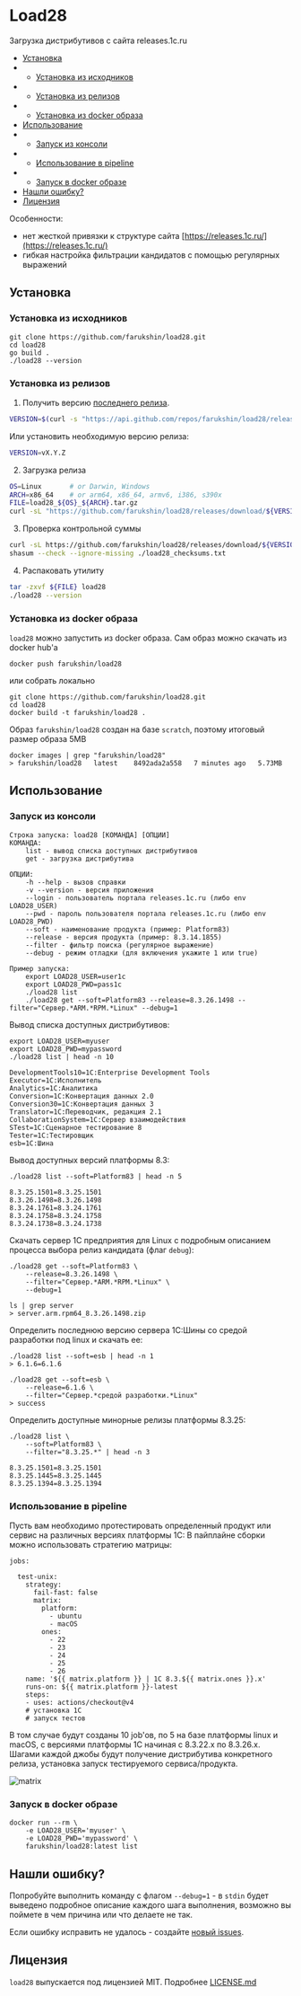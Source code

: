 # Load28

Загрузка дистрибутивов с сайта releases.1c.ru

* [Установка](#install)
* * [Установка из исходников](#installSource)
* * [Установка из релизов](#installRelease)
* * [Установка из docker образа](#installDocker)
* [Использование](#usage)
* * [Запуск из консоли](#runcli)
* * [Использование в pipeline](#pipeline)
* * [Запуск в docker образе](#rundocker)
* [Нашли ошибку?](#err)
* [Лицензия](#lic)

Особенности:
* нет жесткой привязки к структуре сайта [https://releases.1c.ru/](https://releases.1c.ru/)
* гибкая настройка фильтрации кандидатов с помощью регулярных выражений

<a name="install"></a> 

## Установка

<a name="installSource"></a> 

### Установка из исходников

```
git clone https://github.com/farukshin/load28.git
cd load28
go build .
./load28 --version
```

<a name="installRelease"></a> 

### Установка из релизов

1. Получить версию [последнего релиза](https://github.com/farukshin/load28/releases).

``` bash
VERSION=$(curl -s "https://api.github.com/repos/farukshin/load28/releases/latest" | jq -r '.tag_name')
```
Или установить необходимую версию релиза:

``` bash
VERSION=vX.Y.Z
```

2. Загрузка релиза

``` bash
OS=Linux       # or Darwin, Windows
ARCH=x86_64    # or arm64, x86_64, armv6, i386, s390x
FILE=load28_${OS}_${ARCH}.tar.gz
curl -sL "https://github.com/farukshin/load28/releases/download/${VERSION}/${FILE}" > ${FILE}
```

3. Проверка контрольной суммы

``` bash
curl -sL https://github.com/farukshin/load28/releases/download/${VERSION}/load28_checksums.txt > load28_checksums.txt
shasum --check --ignore-missing ./load28_checksums.txt
```

4. Распаковать утилиту

``` bash
tar -zxvf ${FILE} load28
./load28 --version
```

<a name="installDocker"></a> 

### Установка из docker образа

`load28` можно запустить из docker образа. Сам образ можно скачать из docker hub'a

```
docker push farukshin/load28
```
или собрать локально

```
git clone https://github.com/farukshin/load28.git
cd load28
docker build -t farukshin/load28 .
```

Образ `farukshin/load28` создан на базе `scratch`, поэтому итоговый размер образа 5MB
```
docker images | grep "farukshin/load28"
> farukshin/load28   latest    8492ada2a558   7 minutes ago   5.73MB
```

<a name="usage"></a> 

## Использование

<a name="runcli"></a> 

### Запуск из консоли

```
Строка запуска: load28 [КОМАНДА] [ОПЦИИ]
КОМАНДА:
    list - вывод списка доступных дистрибутивов
    get - загрузка дистрибутива

ОПЦИИ:
    -h --help - вызов справки
    -v --version - версия приложения
    --login - пользователь портала releases.1c.ru (либо env LOAD28_USER)
    --pwd - пароль пользователя портала releases.1c.ru (либо env LOAD28_PWD)
    --soft - наименование продукта (пример: Platform83)
    --release - версия продукта (пример: 8.3.14.1855)
    --filter - фильтр поиска (регулярное выражение)
    --debug - режим отладки (для включения укажите 1 или true)

Пример запуска:
    export LOAD28_USER=user1c
    export LOAD28_PWD=pass1c
    ./load28 list
    ./load28 get --soft=Platform83 --release=8.3.26.1498 --filter="Сервер.*ARM.*RPM.*Linux" --debug=1
```

Вывод списка доступных дистрибутивов:

```
export LOAD28_USER=myuser
export LOAD28_PWD=mypassword
./load28 list | head -n 10

DevelopmentTools10=1C:Enterprise Development Tools
Executor=1C:Исполнитель
Analytics=1С:Аналитика
Conversion=1С:Конвертация данных 2.0
Conversion30=1С:Конвертация данных 3
Translator=1С:Переводчик, редакция 2.1
CollaborationSystem=1С:Сервер взаимодействия
STest=1С:Сценарное тестирование 8
Tester=1С:Тестировщик
esb=1С:Шина
```

Вывод доступных версий платформы 8.3:

```
./load28 list --soft=Platform83 | head -n 5

8.3.25.1501=8.3.25.1501
8.3.26.1498=8.3.26.1498
8.3.24.1761=8.3.24.1761
8.3.24.1758=8.3.24.1758
8.3.24.1738=8.3.24.1738
```

Скачать сервер 1С предприятия для Linux с подробным описанием процесса выбора релиз кандидата (флаг `debug`):

```
./load28 get --soft=Platform83 \
    --release=8.3.26.1498 \
    --filter="Сервер.*ARM.*RPM.*Linux" \
    --debug=1

ls | grep server
> server.arm.rpm64_8.3.26.1498.zip
```

Определить последнюю версию сервера 1С:Шины со средой разработки под linux и скачать ее:

```
./load28 list --soft=esb | head -n 1
> 6.1.6=6.1.6

./load28 get --soft=esb \
    --release=6.1.6 \
    --filter="Сервер.*средой разработки.*Linux"
> success
```

Определить доступные минорные релизы платформы 8.3.25:

```
./load28 list \
    --soft=Platform83 \
    --filter="8.3.25.*" | head -n 3

8.3.25.1501=8.3.25.1501
8.3.25.1445=8.3.25.1445
8.3.25.1394=8.3.25.1394
```

<a name="pipeline"></a> 

### Использование в pipeline

Пусть вам необходимо протестировать определенный продукт или сервис на различных версиях платформы 1С:
В пайплайне сборки можно использовать стратегию матрицы:

```
jobs:

  test-unix:
    strategy:
      fail-fast: false
      matrix:
        platform:
          - ubuntu
          - macOS
        ones:
          - 22
          - 23
          - 24
          - 25
          - 26
    name: '${{ matrix.platform }} | 1C 8.3.${{ matrix.ones }}.x'
    runs-on: ${{ matrix.platform }}-latest
    steps:
    - uses: actions/checkout@v4
    # установка 1C
    # запуск тестов
```

В том случае будут созданы 10 job'ов, по 5 на базе платформы linux и macOS, с версиями платформы 1С начиная с 8.3.22.х по 8.3.26.х. Шагами каждой джобы будут получение дистрибутива конкретного релиза, установка запуск тестируемого сервиса/продукта.

![matrix](./static/img/matrix.png)

<a name="rundocker"></a> 

### Запуск в docker образе

```
docker run --rm \
    -e LOAD28_USER='myuser' \
    -e LOAD28_PWD='mypassword' \
    farukshin/load28:latest list
```

<a name="err"></a> 

## Нашли ошибку?

Попробуйте выполнить команду с флагом `--debug=1` - в `stdin` будет выведено подробное описание каждого шага выполнения, возможно вы поймете в чем причина или что делаете не так.

Если ошибку исправить не удалось - создайте [новый issues](https://github.com/farukshin/load28/issues/new).

<a name="lic"></a> 

## Лицензия

`load28` выпускается под лицензией MIT. Подробнее [LICENSE.md](https://github.com/farukshin/load28/blob/main/LICENSE.md)
